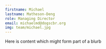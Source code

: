 ```yaml
---
firstname: Michael
lastname: Matheson-Deng
role: Managing Director
email: michaelmd@dogscbr.org
img: team/michael.jpg
---
```

Here is content which might form part of a blurb